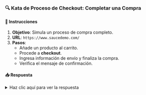 <!-- markdownlint-disable -->
### **🔍 Kata de Proceso de Checkout: Completar una Compra**

#### 📑 Instrucciones

1. **Objetivo**: Simula un proceso de compra completo.
2. **URL**: `https://www.saucedemo.com/`
3. **Pasos**:
   - Añade un producto al carrito.
   - Procede a **checkout**.
   - Ingresa información de envío y finaliza la compra.
   - Verifica el mensaje de confirmación.

#### 📥 Respuesta

<details>
  <summary>Haz clic aquí para ver la respuesta</summary>

```typescript
import { expect } from "@wdio/globals";

describe('Proceso de compra', () => {
  it('Debería completar una compra', async () => {
    await browser.url('https://www.saucedemo.com/');
    await $('#user-name').setValue('standard_user');
    await $('#password').setValue('secret_sauce');
    await $('#login-button').click();

    await $('.inventory_item button').click();
    await $('.shopping_cart_link').click();
    await $('#checkout').click();

    await $('#first-name').setValue('Juan');
    await $('#last-name').setValue('Pérez');
    await $('#postal-code').setValue('12345');
    await $('#continue').click();
    await $('#finish').click();

    const confirmationMessage: string = await $('.complete-header').getText();
    expect(confirmationMessage).toHaveText('THANK YOU FOR YOUR ORDER');
  });
});

```

</details>
